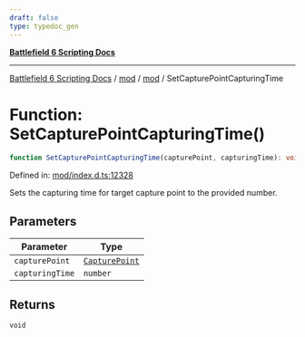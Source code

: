 ```yaml
---
draft: false
type: typedoc_gen
---
```


[**Battlefield 6 Scripting Docs**](../../../_index.md)

***

[Battlefield 6 Scripting Docs](../../../_index.md) / [mod](../../_index.md) / [mod](../_index.md) / SetCapturePointCapturingTime

# Function: SetCapturePointCapturingTime()

```ts
function SetCapturePointCapturingTime(capturePoint, capturingTime): void;
```

Defined in: [mod/index.d.ts:12328](https://github.com/battlefield-portal-community/portal-docs/blob/6d87e21c5922a3efb03c634dbe98e5fe6e797672/generators/santiago/mod/index.d.ts#L12328)

Sets the capturing time for target capture point to the provided number.

## Parameters

| Parameter | Type |
| ------ | ------ |
| `capturePoint` | [`CapturePoint`](../CapturePoint/_index.md) |
| `capturingTime` | `number` |

## Returns

`void`
